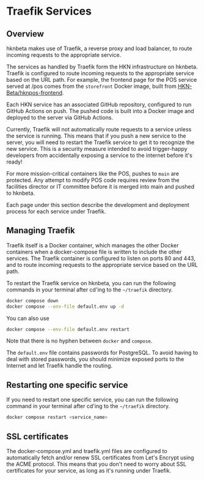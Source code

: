 # Traefik Services

## Overview

hknbeta makes use of Traefik, a reverse proxy and load balancer, to route incoming requests to the appropriate service.

The services as handled by Traefik form the HKN infrastructure on hknbeta.  Traefik is configured to route incoming requests to the appropriate service based on the URL path.  For example, the frontend page for the POS service served at /pos comes from the `storefront` Docker image, built from [HKN-Beta/hknpos-frontend](https://github.com/HKN-Beta/hknpos-frontend).

Each HKN service has an associated GitHub repository, configured to run GitHub Actions on push.  The pushed code is built into a Docker image and deployed to the server via GitHub Actions.  

Currently, Traefik will not automatically route requests to a service unless the service is running.  This means that if you push a new service to the server, you will need to restart the Traefik service to get it to recognize the new service.  This is a security measure intended to avoid trigger-happy developers from accidentally exposing a service to the internet before it's ready!

For more mission-critical containers like the POS, pushes to `main` are protected.  Any attempt to modify POS code requires review from the facilities director or IT committee before it is merged into main and pushed to hknbeta.

Each page under this section describe the development and deployment process for each service under Traefik.

## Managing Traefik

Traefik itself is a Docker container, which manages the other Docker containers when a docker-compose file is written to include the other services.  The Traefik container is configured to listen on ports 80 and 443, and to route incoming requests to the appropriate service based on the URL path.

To restart the Traefik service on hknbeta, you can run the following commands in your terminal after cd'ing to the `~/traefik` directory.

```bash
docker compose down
docker compose --env-file default.env up -d
```

You can also use

```bash
docker compose --env-file default.env restart
```

Note that there is no hyphen between `docker` and `compose`.

The `default.env` file contains passwords for PostgreSQL.  To avoid having to deal with stored passwords, you should minimize exposed ports to the Internet and let Traefik handle the routing.

## Restarting one specific service

If you need to restart one specific service, you can run the following command in your terminal after cd'ing to the `~/traefik` directory.

```bash
docker compose restart <service_name>
```

## SSL certificates

The docker-compose.yml and traefik.yml files are configured to automatically fetch and/or renew SSL certificates from Let's Encrypt using the ACME protocol.  This means that you don't need to worry about SSL certificates for your service, as long as it's running under Traefik.